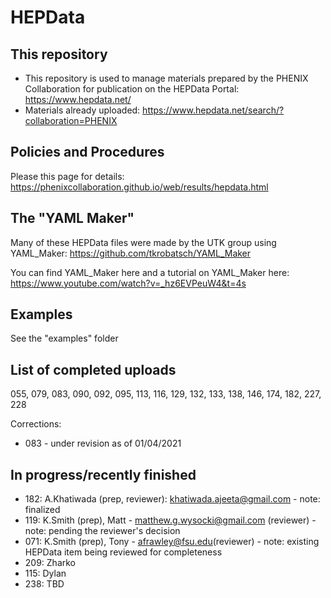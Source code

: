 # HEPData

## This repository
* This repository is used to manage materials prepared by the PHENIX Collaboration for publication on the
HEPData Portal: https://www.hepdata.net/
* Materials already uploaded: https://www.hepdata.net/search/?collaboration=PHENIX

## Policies and Procedures
Please this page for details: 
https://phenixcollaboration.github.io/web/results/hepdata.html

## The "YAML Maker"
Many of these HEPData files were made by the UTK group using YAML_Maker: https://github.com/tkrobatsch/YAML_Maker

You can find YAML_Maker here and a tutorial on YAML_Maker here: https://www.youtube.com/watch?v=_hz6EVPeuW4&t=4s

## Examples
See the "examples" folder

## List of completed uploads

055, 079, 083, 090, 092, 095, 113, 116, 129, 132, 133, 138, 146, 174, 182, 227, 228

Corrections:
* 083 - under revision as of 01/04/2021

## In progress/recently finished
* 182: A.Khatiwada (prep, reviewer): khatiwada.ajeeta@gmail.com - note: finalized
* 119: K.Smith (prep), Matt - matthew.g.wysocki@gmail.com (reviewer) - note: pending the reviewer's decision
* 071: K.Smith (prep), Tony - afrawley@fsu.edu(reviewer) - note: existing HEPData item being reviewed for completeness
* 209: Zharko
* 115: Dylan
* 238: TBD
